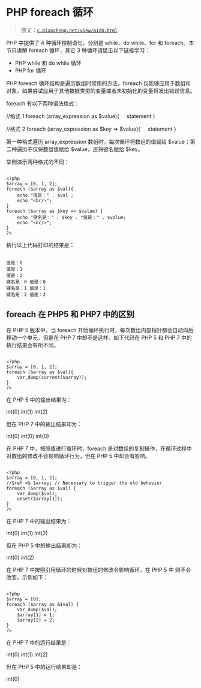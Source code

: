 # PHP foreach 循环

> 原文：[`c.biancheng.net/view/6128.html`](http://c.biancheng.net/view/6128.html)

PHP 中提供了 4 种循环控制语句，分别是 while、do while、for 和 foreach。本节只讲解 foreach 循环，其它 3 种循环请猛击以下链接学习：

*   PHP while 和 do while 循环
*   PHP for 循环

PHP foreach 循环结构是遍历数组时常用的方法，foreach 仅能够应用于数组和对象，如果尝试应用于其他数据类型的变量或者未初始化的变量将发出错误信息。

foreach 有以下两种语法格式：

//格式 1
foreach (array_expression as $value){
    statement
}

//格式 2
foreach (array_expression as $key => $value){
    statement
}

第一种格式遍历 array_expression 数组时，每次循环将数组的值赋给 $value；第二种遍历不仅将数组值赋给 $value，还将键名赋给 $key。

举例演示两种格式的不同：

```

<?php
$array = [0, 1, 2];
foreach ($array as $val){
    echo "值是：" . $val ;
    echo "<br/>";
}
foreach ($array as $key => $value) {
    echo "键名是：" . $key . "值是：" . $value;
    echo "<br/>";
}
?>
```

执行以上代码打印的结果是：

```

值是：0
值是：1
值是：2
键名是：0 值是：0
键名是：1 值是：1
键名是：2 值是：2
```

## foreach 在 PHP5 和 PHP7 中的区别

在 PHP 5 版本中，当 foreach 开始循环执行时，每次数组内部指针都会自动向后移动一个单元，但是在 PHP 7 中却不是这样。如下代码在 PHP 5 和 PHP 7 中的执行结果会有所不同。

```

<?php
$array = [0, 1, 2];
foreach ($array as $val){
    var_dump(current($array));
}
?>
```

在 PHP 5 中的输出结果为：

int(0) int(1) int(2)

但在 PHP 7 中的输出结果却为：

int(0) int(0) int(0)

在 PHP 7 中，按照值进行循环时，foreach 是对数组的复制操作，在循环过程中对数组的修改不会影响循环行为，但在 PHP 5 中却会有影响。

```

<?php
$array = [0, 1, 2];
//$ref =& $array; // Necessary to trigger the old behavior
foreach ($array as $val) {
    var_dump($val);
    unset($array[1]);
}
?>  
```

在 PHP 7 中的输出结果为：

int(0) int(1) int(2)

但在 PHP 5 中的输出结果却为：

int(0) int(2)

在 PHP 7 中按照引用循环的时候对数组的修改会影响循环，在 PHP 5 中 则不会改变。示例如下：

```

<?php
$array = [0];
foreach ($array as &$val) {
    var_dump($val);
    $array[1] = 1;
    $array[2] = 2;
}
?>
```

在 PHP 7 中的运行结果是：

int(0) int(1) int(2)

但在 PHP 5 中的运行结果却是：

int(0)